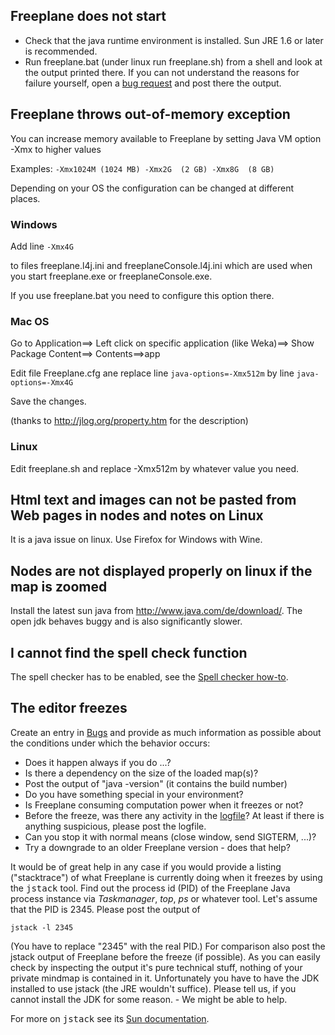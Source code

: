 <!-- toc -->

## Freeplane does not start

* Check that the java runtime environment is installed. Sun JRE 1.6 or later is recommended.
* Run freeplane.bat (under linux run freeplane.sh) from a shell and look at the output printed there.
If you can not understand the reasons for failure yourself, open a [bug request](https://sourceforge.net/apps/mantisbt/freeplane/set_project.php?project_id=1&make_default=false&ref=bug_report_page.php) and post there the output.

## Freeplane throws out-of-memory exception

You can increase memory available to Freeplane by setting Java VM option -Xmx to higher values

Examples:
`
-Xmx1024M (1024 MB)
-Xmx2G  (2 GB)
-Xmx8G  (8 GB)
`

Depending on your OS the configuration can be changed at different places.
### Windows
Add line
`
-Xmx4G
`

to files freeplane.l4j.ini and freeplaneConsole.l4j.ini which are used when you start freeplane.exe or freeplaneConsole.exe.

If you use freeplane.bat you need to configure this option there. 

### Mac OS
Go to Application==> Left click on specific application (like Weka)==> Show Package Content==> Contents==>app

Edit file Freeplane.cfg ane replace line `java-options=-Xmx512m` by line `java-options=-Xmx4G`

Save the changes.

(thanks to http://jlog.org/property.htm for the description) 

### Linux

Edit freeplane.sh and replace -Xmx512m by whatever value you need.

## Html text and images can not be pasted from Web pages in nodes and notes on Linux
It is a java issue on linux. Use Firefox for Windows with Wine.

## Nodes are not displayed properly on linux if the map is zoomed
Install the latest sun java from http://www.java.com/de/download/. The open jdk behaves buggy and is also significantly slower.

## I cannot find the spell check function
The spell checker has to be enabled, see the [Spell checker how-to](../user-documentation/Spell_checker.md).

## The editor freezes
Create an entry in [Bugs](https://sourceforge.net/p/freeplane/bugs/) and provide as much information as possible about the conditions under which the behavior occurs:

* Does it happen always if you do ...?
* Is there a dependency on the size of the loaded map(s)?
* Post the output of "java -version" (it contains the build number)
* Do you have something special in your environment?
* Is Freeplane consuming computation power when it freezes or not?
* Before the freeze, was there any activity in the [logfile](FAQ.md)? At least if there is anything suspicious, please post the logfile.
* Can you stop it with normal means (close window, send SIGTERM, ...)?
* Try a downgrade to an older Freeplane version - does that help?

It would be of great help in any case if you would provide a listing ("stacktrace") of what Freeplane is currently doing when it freezes by using the <tt>jstack</tt> tool. Find out the process id (PID) of the Freeplane Java process instance via *Taskmanager*, *top*, *ps* or whatever tool. Let's assume that the PID is 2345. Please post the output of

    jstack -l 2345

(You have to replace "2345" with the real PID.) For comparison also post the jstack output of Freeplane before the freeze (if possible). As you can easily check by inspecting the output it's pure technical stuff, nothing of your private mindmap is contained in it. Unfortunately you have to have the JDK installed to use jstack (the JRE wouldn't suffice). Please tell us, if you cannot install the JDK for some reason. - We might be able to help.

For more on <tt>jstack</tt> see its [Sun documentation](http://java.sun.com/javase/6/technotes/tools/share/jstack.html).


<!-- ({Category:Documentation}) ({Category:Needs_Updating}) -->

